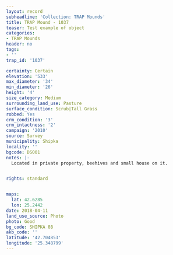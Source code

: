 ```yaml
---
layout: record
subheadline: 'Collection: TRAP Mounds'
title: TRAP Mound - 1037
teaser: Test example of object
categories:
- TRAP Mounds
header: no
tags:
- ''
trap_id: '1037'

certainty: Certain
elevation: '533'
max_diameter: '34'
min_diameter: '26'
height: '4'
size_category: Medium
surrounding_land_use: Pasture
surface_condition: Scrub|Tall Grass
robbed: Yes
crm_condition: '3'
crm_intactness: '2'
campaign: '2010'
source: Survey
municipality: Shipka
locality: ''
bgcode: DS001
notes: |-
  Located in private property, beehives and small house on it.


rights: standard


maps:
  lat: 42.6285
  lon: 25.2442
date: 2018-04-11
land_use_source: Photo
photo: Good
bg_code: SHIPKА 08
akb_code: ''
latitude: '42.704853'
longitude: '25.348799'
---
```

